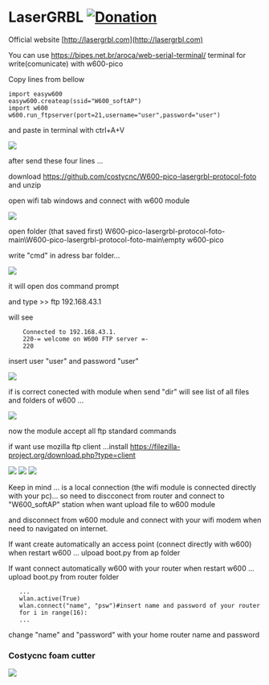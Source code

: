 # LaserGRBL [![Donation](https://img.shields.io/badge/Donate-PayPal-green.svg)](https://www.paypal.com/donate?business=4WQX8HUBXRVUU&no_recurring=0&item_name=LaserGRBL&currency_code=EUR)
Official website [http://lasergrbl.com](http://lasergrbl.com)

You can use https://bipes.net.br/aroca/web-serial-terminal/ terminal for write(comunicate) with w600-pico  

Copy lines from bellow
        
    import easyw600
    easyw600.createap(ssid="W600_softAP")        
    import w600
    w600.run_ftpserver(port=21,username="user",password="user")
    
and paste in terminal with ctrl+A+V    
    
<img src="https://raw.githubusercontent.com/costycnc/W600-pico-lasergrbl-protocol-foto/main/foto/connect.jpg">        


after send these four lines ...

download https://github.com/costycnc/W600-pico-lasergrbl-protocol-foto and unzip

open wifi tab windows and connect with w600 module 

<img src="https://raw.githubusercontent.com/costycnc/W600-pico-lasergrbl-protocol-foto/main/foto/wifi.jpg"> 

open folder (that saved first) W600-pico-lasergrbl-protocol-foto-main\W600-pico-lasergrbl-protocol-foto-main\empty w600-pico

write "cmd" in adress bar folder...

<img src="https://raw.githubusercontent.com/costycnc/W600-pico-lasergrbl-protocol-foto/main/foto/connect1.jpg">      


it will open dos command prompt


and type >> ftp 192.168.43.1

will see 
        
        Connected to 192.168.43.1.
        220-= welcome on W600 FTP server =-
        220
        
insert user "user" and password "user"    

<img src="https://raw.githubusercontent.com/costycnc/W600-pico-lasergrbl-protocol-foto/main/foto/connect2.jpg">

if is correct conected with module when send "dir" will see list of all files and folders of w600 ...

<img src="https://raw.githubusercontent.com/costycnc/W600-pico-lasergrbl-protocol-foto/main/foto/connect3.jpg">

now the module accept all ftp standard commands
        
if want use mozilla ftp client ...install https://filezilla-project.org/download.php?type=client    

<img src="https://raw.githubusercontent.com/costycnc/W600-pico-lasergrbl-protocol-foto/main/foto/filezilla.jpg">
<img src="https://raw.githubusercontent.com/costycnc/W600-pico-lasergrbl-protocol-foto/main/foto/filezilla1.jpg">
<img src="https://raw.githubusercontent.com/costycnc/W600-pico-lasergrbl-protocol-foto/main/foto/filezilla2.jpg">



Keep in mind ... is a local connection (the wifi module is connected directly with your pc)... so need to discconect from router and connect to "W600_softAP" station when want upload file to w600 module

and disconnect from w600 module and connect with your wifi modem when need to navigated on internet.


If want create automatically an access point (connect directly with w600) when restart w600 ... ulpoad boot.py from ap folder

If want connect automatically w600 with your router when restart w600 ... upload boot.py from router folder

       ...
       wlan.active(True)                      
       wlan.connect("name", "psw")#insert name and password of your router
       for i in range(16):
       ...
       
change "name" and "password" with your home router name and password       

        
### Costycnc foam cutter        
        
 [<img src="https://raw.githubusercontent.com/costycnc/W600-pico-lasergrbl-protocol-foto/main/foto/costycnc.jpg">](https://youtu.be/_HhSQFuQPcA)       

